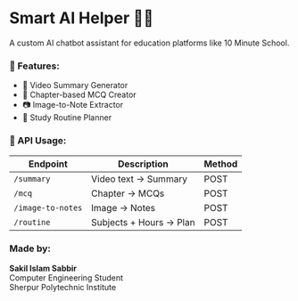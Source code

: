 # Smart AI Helper 🤖📘

A custom AI chatbot assistant for education platforms like 10 Minute School.

### 🔧 Features:
- 🎥 Video Summary Generator
- 📘 Chapter-based MCQ Creator
- 📷 Image-to-Note Extractor
- 📅 Study Routine Planner

### 🚀 API Usage:

| Endpoint | Description | Method |
|----------|-------------|--------|
| `/summary` | Video text → Summary | POST |
| `/mcq` | Chapter → MCQs | POST |
| `/image-to-notes` | Image → Notes | POST |
| `/routine` | Subjects + Hours → Plan | POST |

### Made by:
**Sakil Islam Sabbir**  
Computer Engineering Student  
Sherpur Polytechnic Institute

